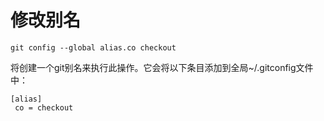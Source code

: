 # 修改别名

`git config --global alias.co checkout`

将创建一个git别名来执行此操作。它会将以下条目添加到全局~/.gitconfig文件中：

```
[alias]    
 co = checkout
```
